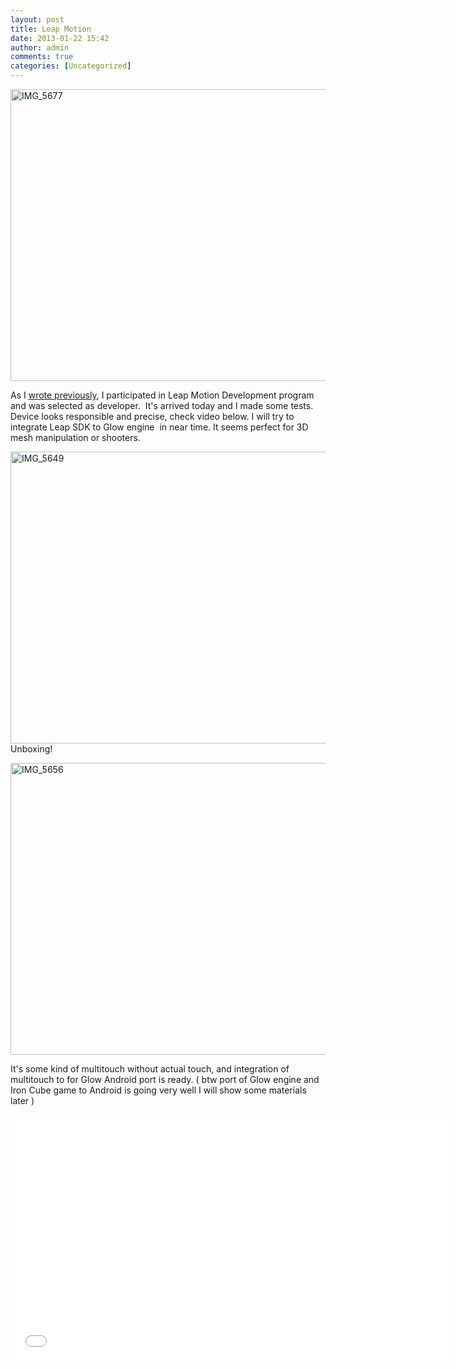 ```yaml
---
layout: post
title: Leap Motion
date: 2013-01-22 15:42
author: admin
comments: true
categories: [Uncategorized]
---
```

<a href="http://glow3d.com/blog/2013/01/22/leap-motion-2/img_5677/" rel="attachment wp-att-401"><img class="alignnone size-full wp-image-401" alt="IMG_5677" src="/blog/images/uploads/2013/01/IMG_5677.jpg" width="700" height="467" /></a>

As I <a href="http://glow3d.com/blog/2012/12/23/leap-motion/">wrote previously</a>, I participated in Leap Motion Development program and was selected as developer.  It's arrived today and I made some tests. Device looks responsible and precise, check video below. I will try to integrate Leap SDK to Glow engine  in near time. It seems perfect for 3D mesh manipulation or shooters.

<img class="alignnone size-full wp-image-403" alt="IMG_5649" src="/blog/images/uploads/2013/01/IMG_5649.jpg" width="700" height="467" />
Unboxing!

<a href="http://glow3d.com/blog/2013/01/22/leap-motion-2/img_5656/" rel="attachment wp-att-402"><img class="alignnone size-full wp-image-402" alt="IMG_5656" src="/blog/images/uploads/2013/01/IMG_5656.jpg" width="700" height="467" /></a>

It's some kind of multitouch without actual touch, and integration of multitouch to for Glow Android port is ready. ( btw port of Glow engine and Iron Cube game to Android is going very well I will show some materials later )
<iframe src="//www.youtube.com/embed/y1zIgzqq1gw" height="393" width="700" allowfullscreen="" frameborder="0"></iframe>

